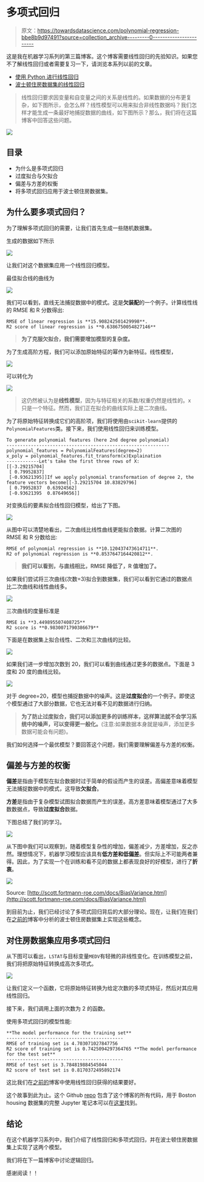 # 多项式回归

> 原文：<https://towardsdatascience.com/polynomial-regression-bbe8b9d97491?source=collection_archive---------0----------------------->

这是我在机器学习系列的第三篇博客。这个博客需要线性回归的先验知识。如果您不了解线性回归或者需要复习一下，请浏览本系列以前的文章。

*   [使用 Python 进行线性回归](/linear-regression-using-python-b136c91bf0a2)
*   [波士顿住房数据集的线性回归](/linear-regression-on-boston-housing-dataset-f409b7e4a155)

> 线性回归要求因变量和自变量之间的关系是线性的。如果数据的分布更复杂，如下图所示，会怎么样？线性模型可以用来拟合非线性数据吗？我们怎样才能生成一条最好地捕捉数据的曲线，如下图所示？那么，我们将在这篇博客中回答这些问题。

![](img/50b39b8fc9eef240c10550bbf94008cc.png)

## **目录**

*   为什么是多项式回归
*   过度拟合与欠拟合
*   偏差与方差的权衡
*   将多项式回归应用于波士顿住房数据集。

## 为什么要多项式回归？

为了理解多项式回归的需要，让我们首先生成一些随机数据集。

生成的数据如下所示

![](img/2c5f2c4a296da13220851b708e8150c0.png)

让我们对这个数据集应用一个线性回归模型。

最佳拟合线的曲线为

![](img/ff3f4335a99a2e61674a86b037d1d3c4.png)

我们可以看到，直线无法捕捉数据中的模式。这是**欠装配**的一个例子。计算线性线的 RMSE 和 R 分数得出:

```
RMSE of linear regression is **15.908242501429998**.
R2 score of linear regression is **0.6386750054827146**
```

> **为了克服欠拟合，我们需要增加模型的复杂度。**

为了生成高阶方程，我们可以添加原始特征的幂作为新特征。线性模型，

![](img/e93df5a9ca0c036c164caa40b11fc912.png)

可以转化为

![](img/85eef6c5afcd75e6cf6c5b074f2d74eb.png)

> 这仍然被认为是**线性模型**，因为与特征相关的系数/权重仍然是线性的。x 只是一个特征。然而，我们正在拟合的曲线实际上是二次曲线。

为了将原始特征转换成它们的高阶项，我们将使用由`scikit-learn`提供的`PolynomialFeatures`类。接下来，我们使用线性回归来训练模型。

```
To generate polynomial features (here 2nd degree polynomial)
------------------------------------------------------------polynomial_features = PolynomialFeatures(degree=2)
x_poly = polynomial_features.fit_transform(x)Explaination
------------Let's take the first three rows of X: 
[[-3.29215704]
 [ 0.79952837]
 [-0.93621395]]If we apply polynomial transformation of degree 2, the feature vectors become[[-3.29215704 10.83829796]
 [ 0.79952837  0.63924562]
 [-0.93621395  0.87649656]]
```

对变换后的要素拟合线性回归模型，给出了下图。

![](img/9e231158922e11266de5610a127e77a9.png)

从图中可以清楚地看出，二次曲线比线性曲线更能拟合数据。计算二次图的 RMSE 和 R 分数给出:

```
RMSE of polynomial regression is **10.120437473614711**.
R2 of polynomial regression is **0.8537647164420812**.
```

> **我们可以看到，与直线相比，RMSE 降低了，R 值增加了。**

如果我们尝试将三次曲线(次数=3)拟合到数据集，我们可以看到它通过的数据点比二次曲线和线性曲线多。

![](img/cf9ea3445f705eb89dbaf7f96a601dff.png)

三次曲线的度量标准是

```
RMSE is **3.449895507408725**
R2 score is **0.9830071790386679**
```

下面是在数据集上拟合线性、二次和三次曲线的比较。

![](img/33f4dec4ffff92d106928129556746b8.png)

如果我们进一步增加次数到 20，我们可以看到曲线通过更多的数据点。下面是 3 度和 20 度的曲线比较。

![](img/b940e47dc937f4b15df63d35f6220e50.png)

对于 degree=20，模型也捕捉数据中的噪声。这是**过度拟合**的一个例子。即使这个模型通过了大部分数据，它也无法对看不见的数据进行归纳。

> **为了防止过度拟合，我们可以添加更多的训练样本，这样算法就不会学习系统中的噪声，可以变得更一般化。**(注意:如果数据本身就是噪声，添加更多数据可能会有问题)。

我们如何选择一个最优模型？要回答这个问题，我们需要理解偏差与方差的权衡。

## **偏差与方差的权衡**

**偏差**是指由于模型在拟合数据时过于简单的假设而产生的误差。高偏差意味着模型无法捕捉数据中的模式，这导致**欠拟合**。

**方差**是指由于复杂模型试图拟合数据而产生的误差。高方差意味着模型通过了大多数数据点，导致**过度拟合**数据。

下图总结了我们的学习。

![](img/fe94223c9c2a79c78baeadee632aed84.png)

从下图中我们可以观察到，随着模型复杂性的增加，偏差减少，方差增加，反之亦然。理想情况下，机器学习模型应该具有**低方差和低偏差**。但实际上不可能两者兼得。因此，为了实现一个在训练和看不见的数据上都表现良好的好模型，进行了**折衷**。

![](img/699d2654a150233f961db4d332152efe.png)

Source: [http://scott.fortmann-roe.com/docs/BiasVariance.html](http://scott.fortmann-roe.com/docs/BiasVariance.html)

到目前为止，我们已经讨论了多项式回归背后的大部分理论。现在，让我们在我们在[之前的](/linear-regression-on-boston-housing-dataset-f409b7e4a155)博客中分析的波士顿住房数据集上实现这些概念。

## **对住房数据集应用多项式回归**

从下图可以看出，`LSTAT`与目标变量`MEDV`有轻微的非线性变化。在训练模型之前，我们将把原始特征转换成高次多项式。

![](img/d80a53acbed5013703ae4ff93679b56a.png)

让我们定义一个函数，它将原始特征转换为给定次数的多项式特征，然后对其应用线性回归。

接下来，我们调用上面的次数为 2 的函数。

使用多项式回归的模型性能:

```
**The model performance for the training set** 
------------------------------------------- 
RMSE of training set is 4.703071027847756 
R2 score of training set is 0.7425094297364765 **The model performance for the test set**
------------------------------------------- 
RMSE of test set is 3.784819884545044 
R2 score of test set is 0.8170372495892174
```

这比我们在[之前的](/linear-regression-on-boston-housing-dataset-f409b7e4a155)博客中使用线性回归获得的结果要好。

这个故事到此为止。这个 Github [repo](https://github.com/animesh-agarwal/Machine-Learning/tree/master/PolynomialRegression) 包含了这个博客的所有代码，用于 Boston housing 数据集的完整 Jupyter 笔记本可以在[这里](https://github.com/animesh-agarwal/Machine-Learning-Datasets/blob/master/boston-housing/Polynomial_Regression.ipynb)找到。

## **结论**

在这个机器学习系列中，我们介绍了线性回归和多项式回归，并在波士顿住房数据集上实现了这两个模型。

我们将在下一篇博客中讨论逻辑回归。

感谢阅读！！